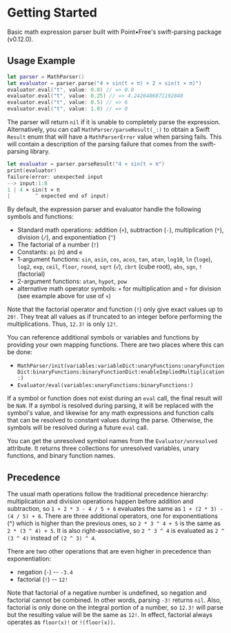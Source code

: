 # Getting Started

Basic math expression parser built with Point•Free's swift-parsing package (v0.12.0). 

## Usage Example

```swift
let parser = MathParser()
let evaluator = parser.parse("4 × sin(t × π) + 2 × sin(t × π)")
evaluator.eval("t", value: 0.0) // => 0.0
evaluator.eval("t", value: 0.25) // => 4.2426406871192848
evaluator.eval("t", value: 0.5) // => 6
evaluator.eval("t", value: 1.0) // => 0
```

The parser will return `nil` if it is unable to completely parse the expression. Alternatively, you can call 
``MathParser/parseResult(_:)`` to obtain a Swift `Result` enum that will have a ``MathParserError`` value when
parsing fails. This will contain a description of the parsing failure that comes from the swift-parsing library.

```swift
let evaluator = parser.parseResult("4 × sin(t × π")
print(evaluator)
failure(error: unexpected input
--> input:1:8
1 | 4 × sin(t × π
|        ^ expected end of input)

```

By default, the expression parser and evaluator handle the following symbols and functions:

* Standard math operations: addition (`+`), subtraction (`-`), multiplication (`*`), division (`/`), 
and exponentiation (`^`)
* The factorial of a number (`!`)
* Constants: `pi` (`π`) and `e`
* 1-argument functions: `sin`, `asin`, `cos`, `acos`, `tan`, `atan`, `log10`, `ln` (`loge`), `log2`, `exp`, `ceil`, 
`floor`, `round`, `sqrt` (`√`), `cbrt` (cube root), `abs`, `sgn`, `!` (factorial)
* 2-argument functions: `atan`, `hypot`, `pow`
* alternative math operator symbols: `×` for multiplication and `÷` for division (see example above for use of `×`)

Note that the factorial operator and function (`!`) only give exact values up to `20!`. They treat all values as 
if truncated to an integer before performing the multiplications. Thus, `12.3!` is only `12!`.

You can reference additional symbols or variables and functions by providing your own mapping functions. There are two
places where this can be done:

* ``MathParser/init(variables:variableDict:unaryFunctions:unaryFunctionDict:binaryFunctions:binaryFunctionDict:enableImpliedMultiplication:)``
* ``Evaluator/eval(variables:unaryFunctions:binaryFunctions:)``

If a symbol or function does not exist during an `eval` call, the final result will be `NaN`. If a symbol is resolved
during parsing, it will be replaced with the symbol's value, and likewise for any math expressions and function calls
that can be resolved to constant values during the parse. Otherwise, the symbols will be resolved during a future 
`eval` call. 

You can get the unresolved symbol names from the ``Evaluator/unresolved`` attribute. It returns three collections for
unresolved variables, unary functions, and binary function names.

## Precedence

The usual math operations follow the traditional precedence hierarchy: multiplication and division operations happen
before addition and subtraction, so `1 + 2 * 3 - 4 / 5 + 6` evaluates the same as `1 + (2 * 3) - (4 / 5) + 6`. 
There are three additional operators, one for exponentiations (^) which is higher than the previous ones, 
so `2 * 3 ^ 4 + 5` is the same as `2 * (3 ^ 4) + 5`. It is also right-associative, so `2 ^ 3 ^ 4` is evaluated as 
`2 ^ (3 ^ 4)` instead of `(2 ^ 3) ^ 4`.

There are two other operations that are even higher in precedence than exponentiation:

* negation (`-`) -- `-3.4`
* factorial (`!`) -- `12!`

Note that factorial of a negative number is undefined, so negation and factorial cannot be combined. In other words,
parsing `-3!` returns `nil`. Also, factorial is only done on the integral portion of a number, so `12.3!` will parse but
the resulting value will be the same as `12!`. In effect, factorial always operates as `floor(x)!` or `!(floor(x))`.

